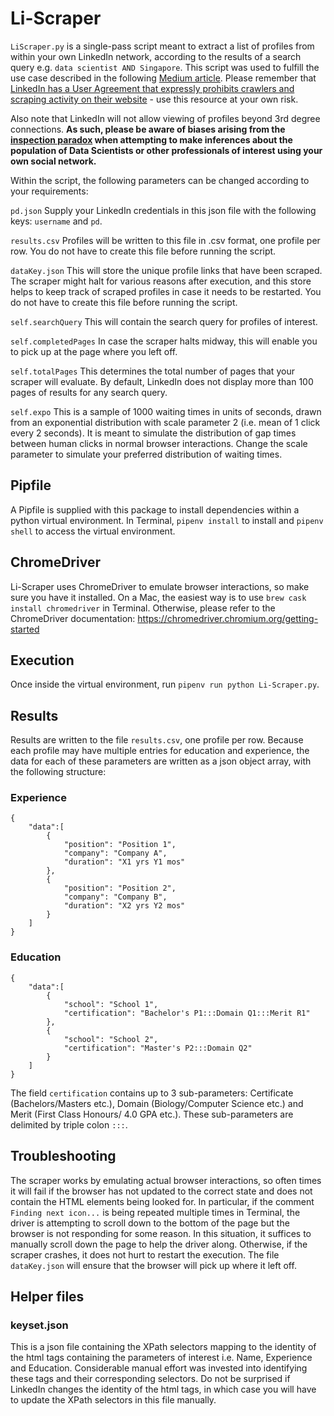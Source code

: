 # Li-Scraper

`LiScraper.py` is a single-pass script meant to extract a list of profiles from within your own LinkedIn network, according to the results of a search query e.g. `data scientist AND Singapore`. This script was used to fulfill the use case described in the following [Medium article](https://towardsdatascience.com/i-wasnt-getting-hired-as-a-data-scientist-so-i-sought-data-on-who-is-c59afd7d56f5). Please remember that [LinkedIn has a User Agreement that expressly prohibits crawlers and scraping activity on their website](https://www.linkedin.com/help/linkedin/answer/56347/prohibited-software-and-extensions?lang=en) - use this resource at your own risk.

Also note that LinkedIn will not allow viewing of profiles beyond 3rd degree connections. **As such, please be aware of biases arising from the [inspection paradox](https://towardsdatascience.com/the-inspection-paradox-is-everywhere-2ef1c2e9d709) when attempting to make inferences about the population of Data Scientists or other professionals of interest using your own social network.**

Within the script, the following parameters can be changed according to your requirements:

`pd.json`
Supply your LinkedIn credentials in this json file with the following keys: `username` and `pd`.

`results.csv`
Profiles will be written to this file in .csv format, one profile per row. You do not have to create this file before running the script.

`dataKey.json`
This will store the unique profile links that have been scraped. The scraper might halt for various reasons after execution, and this store helps to keep track of scraped profiles in case it needs to be restarted. You do not have to create this file before running the script.

`self.searchQuery`
This will contain the search query for profiles of interest.

`self.completedPages`
In case the scraper halts midway, this will enable you to pick up at the page where you left off.

`self.totalPages`
This determines the total number of pages that your scraper will evaluate. By default, LinkedIn does not display more than 100 pages of results for any search query.

`self.expo`
This is a sample of 1000 waiting times in units of seconds, drawn from an exponential distribution with scale parameter 2 (i.e. mean of 1 click every 2 seconds). It is meant to simulate the distribution of gap times between human clicks in normal browser interactions. Change the scale parameter to simulate your preferred distribution of waiting times.


## Pipfile

A Pipfile is supplied with this package to install dependencies within a python virtual environment. In Terminal, `pipenv install` to install and `pipenv shell` to access the virtual environment.

## ChromeDriver
Li-Scraper uses ChromeDriver to emulate browser interactions, so make sure you have it installed. On a Mac, the easiest way is to use `brew cask install chromedriver` in Terminal. Otherwise, please refer to the ChromeDriver documentation: https://chromedriver.chromium.org/getting-started

## Execution
Once inside the virtual environment, run  `pipenv run python Li-Scraper.py`.

## Results
Results are written to the file `results.csv`, one profile per row. Because each profile may have multiple entries for education and
experience, the data for each of these parameters are written as a json object array, with the following structure:
### Experience
    {
        "data":[
            {
                "position": "Position 1",
                "company": "Company A",
                "duration": "X1 yrs Y1 mos"
            },
            {
                "position": "Position 2",
                "company": "Company B",
                "duration": "X2 yrs Y2 mos"
            }
        ]
    }
### Education
    {
        "data":[
            {
                "school": "School 1",
                "certification": "Bachelor's P1:::Domain Q1:::Merit R1"
            },
            {
                "school": "School 2",
                "certification": "Master's P2:::Domain Q2"
            }
        ]
    }
The field `certification` contains up to 3 sub-parameters: Certificate (Bachelors/Masters etc.), Domain (Biology/Computer Science etc.) and Merit (First Class Honours/ 4.0 GPA etc.). These sub-parameters are delimited by triple colon `:::`.

## Troubleshooting
The scraper works by emulating actual browser interactions, so often times it will fail if the browser has not updated to the correct state and does not contain the HTML elements being looked for. In particular, if the comment `Finding next icon...` is being repeated multiple times in Terminal, the driver is attempting to scroll down to the bottom of the page but the browser is not responding for some reason. In this situation, it suffices to manually scroll down the page to help the driver along. Otherwise, if the scraper crashes, it does not hurt to restart the execution. The file `dataKey.json` will ensure that the browser will pick up where it left off.

## Helper files
### keyset.json
This is a json file containing the XPath selectors mapping to the identity of the html tags containing the parameters of interest i.e. Name, Experience and Education. Considerable manual effort was invested into identifying these tags and their corresponding selectors. Do not be surprised if LinkedIn changes the identity of the html tags, in which case you will have to update the XPath selectors in this file manually.

